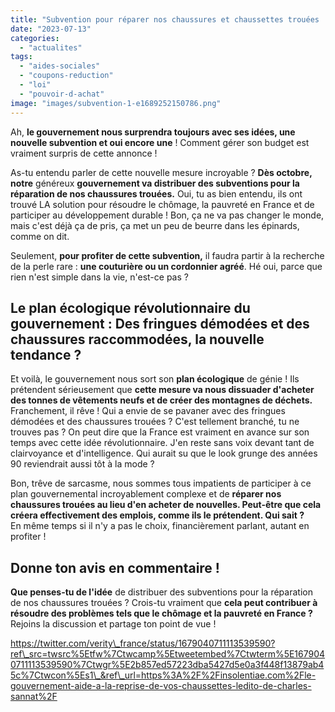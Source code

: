 ```yaml
---
title: "Subvention pour réparer nos chaussures et chaussettes trouées : Génie ou absurdité ?"
date: "2023-07-13"
categories: 
  - "actualites"
tags: 
  - "aides-sociales"
  - "coupons-reduction"
  - "loi"
  - "pouvoir-d-achat"
image: "images/subvention-1-e1689252150786.png"
---
```


Ah, **le gouvernement nous surprendra toujours avec ses idées, une nouvelle subvention et oui encore une** ! Comment gérer son budget est vraiment surpris de cette annonce !

As-tu entendu parler de cette nouvelle mesure incroyable ? **Dès octobre, notre** généreux **gouvernement va distribuer des subventions pour la réparation de nos chaussures trouées.** Oui, tu as bien entendu, ils ont trouvé LA solution pour résoudre le chômage, la pauvreté en France et de participer au développement durable ! Bon, ça ne va pas changer le monde, mais c'est déjà ça de pris, ça met un peu de beurre dans les épinards, comme on dit.

Seulement, **pour profiter de cette subvention,** il faudra partir à la recherche de la perle rare : **une couturière ou un cordonnier agréé**. Hé oui, parce que rien n'est simple dans la vie, n'est-ce pas ?

## Le plan écologique révolutionnaire du gouvernement : Des fringues démodées et des chaussures raccommodées, la nouvelle tendance ?

Et voilà, le gouvernement nous sort son **plan écologique** de génie ! Ils prétendent sérieusement que **cette mesure va nous dissuader d'acheter des tonnes de vêtements neufs et de créer des montagnes de déchets.** Franchement, il rêve ! Qui a envie de se pavaner avec des fringues démodées et des chaussures trouées ? C'est tellement branché, tu ne trouves pas ? On peut dire que la France est vraiment en avance sur son temps avec cette idée révolutionnaire. J'en reste sans voix devant tant de clairvoyance et d'intelligence. Qui aurait su que le look grunge des années 90 reviendrait aussi tôt à la mode ?

Bon, trêve de sarcasme, nous sommes tous impatients de participer à ce plan gouvernemental incroyablement complexe et de **réparer nos chaussures trouées au lieu d'en acheter de nouvelles. Peut-être que cela créera effectivement des emplois, comme ils le prétendent. Qui sait ?**  
En même temps si il n'y a pas le choix, financièrement parlant, autant en profiter !

## Donne ton avis en commentaire !

**Que penses-tu de l'idée** de distribuer des subventions pour la réparation de nos chaussures trouées ? Crois-tu vraiment que **cela peut contribuer à résoudre des problèmes tels que le chômage et la pauvreté en France ?** Rejoins la discussion et partage ton point de vue !

https://twitter.com/verity\_france/status/1679040711113539590?ref\_src=twsrc%5Etfw%7Ctwcamp%5Etweetembed%7Ctwterm%5E1679040711113539590%7Ctwgr%5E2b857ed57223dba5427d5e0a3f448f13879ab45c%7Ctwcon%5Es1\_&ref\_url=https%3A%2F%2Finsolentiae.com%2Fle-gouvernement-aide-a-la-reprise-de-vos-chaussettes-ledito-de-charles-sannat%2F
